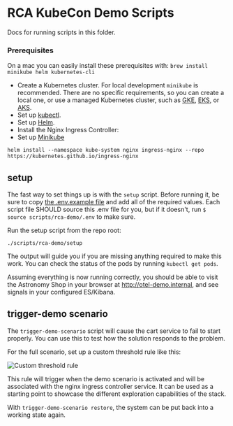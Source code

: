 # RCA KubeCon Demo Scripts

Docs for running scripts in this folder. 

### Prerequisites

On a mac you can easily install these prerequisites with: `brew install minikube helm kubernetes-cli`

- Create a Kubernetes cluster. For local development `minikube` is recommended. There are no specific requirements, so you can create a local one, or use a managed Kubernetes cluster, such as [GKE](https://cloud.google.com/kubernetes-engine), [EKS](https://aws.amazon.com/eks/), or [AKS](https://azure.microsoft.com/en-us/products/kubernetes-service).
- Set up [kubectl](https://kubernetes.io/docs/reference/kubectl/).
- Set up [Helm](https://helm.sh/).
- Install the Nginx Ingress Controller:
- Set up [Minikube](https://minikube.sigs.k8s.io/docs/)

```
helm install --namespace kube-system nginx ingress-nginx --repo https://kubernetes.github.io/ingress-nginx
```

## setup

The fast way to set things up is with the `setup` script. Before running it, be sure to copy 
[the .env.example file](./.env.example) and add all of the required values. Each script file SHOULD
source this .env file for you, but if it doesn't, run `$ source scripts/rca-demo/.env` to make sure.

Run the setup script from the repo root:

```
./scripts/rca-demo/setup
```

The output will guide you if you are missing anything required to make this work. You can check the
status of the pods by running `kubectl get pods`. 

Assuming everything is now running correctly, you should be able to visit the Astronomy Shop in
your browser at http://otel-demo.internal, and see signals in your configured ES/Kibana.

## trigger-demo scenario

The `trigger-demo-scenario` script will cause the cart service to fail to start properly. You can use this to test how the solution responds to the problem.

For the full scenario, set up a custom threshold rule like this:

![Custom threshold rule](threshold_rule.png "Custom threshold rule")

This rule will trigger when the demo scenario is activated and will be associated with the nginx ingress controller service. It can be used as a starting point to showcase the different exploration capabilities of the stack.

With `trigger-demo-scenario restore`, the system can be put back into a working state again.
